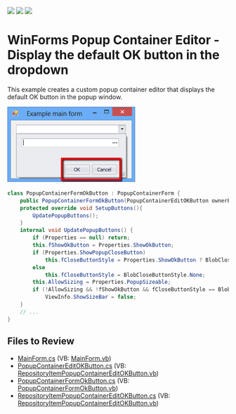 <!-- default badges list -->
![](https://img.shields.io/endpoint?url=https://codecentral.devexpress.com/api/v1/VersionRange/128620676/13.1.4%2B)
[![](https://img.shields.io/badge/Open_in_DevExpress_Support_Center-FF7200?style=flat-square&logo=DevExpress&logoColor=white)](https://supportcenter.devexpress.com/ticket/details/E3666)
[![](https://img.shields.io/badge/📖_How_to_use_DevExpress_Examples-e9f6fc?style=flat-square)](https://docs.devexpress.com/GeneralInformation/403183)
<!-- default badges end -->

# WinForms Popup Container Editor - Display the default OK button in the dropdown

This example creates a custom popup container editor that displays the default OK button in the popup window.

![WinForms Popup Container Editor - Display the default OK button in the dropdown](https://raw.githubusercontent.com/DevExpress-Examples/how-to-display-the-default-ok-button-in-the-popupcontaineredits-popup-window-e3666/13.1.4+/media/62056426-487b-11e4-80ba-00155d624807.png)

```csharp
class PopupContainerFormOkButton : PopupContainerForm {
    public PopupContainerFormOkButton(PopupContainerEditOKButton ownerEdit) : base(ownerEdit) {}
    protected override void SetupButtons(){
        UpdatePopupButtons();
    }
    internal void UpdatePopupButtons() {
        if (Properties == null) return;
        this.fShowOkButton = Properties.ShowOkButton;
        if (Properties.ShowPopupCloseButton)
            this.fCloseButtonStyle = Properties.ShowOkButton ? BlobCloseButtonStyle.Caption : BlobCloseButtonStyle.Glyph;
        else
            this.fCloseButtonStyle = BlobCloseButtonStyle.None;
        this.AllowSizing = Properties.PopupSizeable;
        if (!AllowSizing && !fShowOkButton && fCloseButtonStyle == BlobCloseButtonStyle.None)
            ViewInfo.ShowSizeBar = false;
    }
    // ...
}
```


## Files to Review

* [MainForm.cs](./CS/MainForm.cs) (VB: [MainForm.vb](./VB/MainForm.vb))
* [PopupContainerEditOKButton.cs](./CS/PopupContainerEditOKButton.cs) (VB: [RepositoryItemPopupContainerEditOKButton.vb](./VB/RepositoryItemPopupContainerEditOKButton.vb))
* [PopupContainerFormOkButton.cs](./CS/PopupContainerFormOkButton.cs) (VB: [PopupContainerFormOkButton.vb](./VB/PopupContainerFormOkButton.vb))
* [RepositoryItemPopupContainerEditOKButton.cs](./CS/RepositoryItemPopupContainerEditOKButton.cs) (VB: [RepositoryItemPopupContainerEditOKButton.vb](./VB/RepositoryItemPopupContainerEditOKButton.vb))
